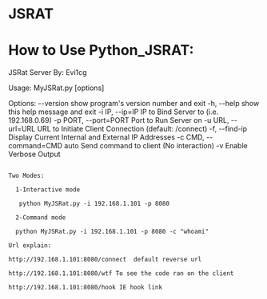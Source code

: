 # JSRAT

# How to Use Python_JSRAT:
JSRat Server
By: Evi1cg

Usage: MyJSRat.py [options]

Options:
  --version             show program's version number and exit
  -h, --help            show this help message and exit
  -i IP, --ip=IP        IP to Bind Server to (i.e. 192.168.0.69)
  -p PORT, --port=PORT  Port to Run Server on
  -u URL, --url=URL     URL to Initiate Client Connection (default: /connect)
  -f, --find-ip         Display Current Internal and External IP Addresses
  -c CMD, --command=CMD
                        auto Send command to client (No interaction)
  -v                    Enable Verbose Output
```
  
Two Modes:

  1-Interactive mode
  
   python MyJSRat.py -i 192.168.1.101 -p 8080
  
  2-Command mode
  
  python MyJSRat.py -i 192.168.1.101 -p 8080 -c "whoami"

Url explain:

http://192.168.1.101:8080/connect  default reverse url

http://192.168.1.101:8080/wtf To see the code ran on the client

http://192.168.1.101:8080/hook IE hook link
